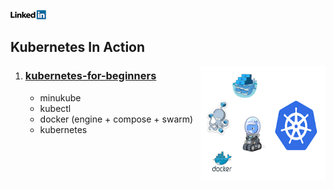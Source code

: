 [![LinkedIn](https://github.com/vivekyad4v/public-images/raw/master/generic/LinkedIn-vivekyad4v.png)](https://www.linkedin.com/in/vivekyad4v/)

## Kubernetes In Action

<a href="https://github.com/vivekyad4v?tab=followers"><img align="right" width="200" height="183" src="https://github.com/vivekyad4v/public-images/raw/master/generic/docker-vs-k8s.png" /></a>

1. ### [kubernetes-for-beginners](https://github.com/vivekyad4v/kubernetes/tree/master/kubernetes-for-beginners "Heading link")
   * minukube
   * kubectl
   * docker (engine + compose + swarm)
   * kubernetes
  

